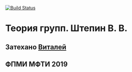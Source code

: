 [![Build Status](https://travis-ci.com/yaishenka/GroupTheory.svg?branch=master)](https://travis-ci.com/yaishenka/GroupTheory)
# Теория групп. Штепин В. В. 
## Затехано  [Виталей](https://vk.com/vitalii_kondratiuk) 
## ФПМИ МФТИ 2019
